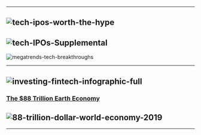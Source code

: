
-----------------
![tech-ipos-worth-the-hype](https://www.visualcapitalist.com/wp-content/uploads/2020/08/tech-ipos-worth-the-hype.jpg)
-------------
![tech-IPOs-Supplemental](https://www.visualcapitalist.com/wp-content/uploads/2020/08/tech-IPOs-Supplemental.jpg)
-------------
![megatrends-tech-breakthroughs](https://www.visualcapitalist.com/wp-content/uploads/2019/12/megatrends-tech-breakthroughs.png)

-----------
![investing-fintech-infographic-full](https://www.visualcapitalist.com/wp-content/uploads/2019/10/investing-fintech-infographic-full.jpg)
-------------
### [The $88 Trillion Earth Economy](https://www.visualcapitalist.com/the-88-trillion-world-economy-in-one-chart/)

![88-trillion-dollar-world-economy-2019](https://www.visualcapitalist.com/wp-content/uploads/2020/09/88-trillion-dollar-world-economy-2019.jpg)
---------

-----------
![]()
-----------
![]()
-----------
